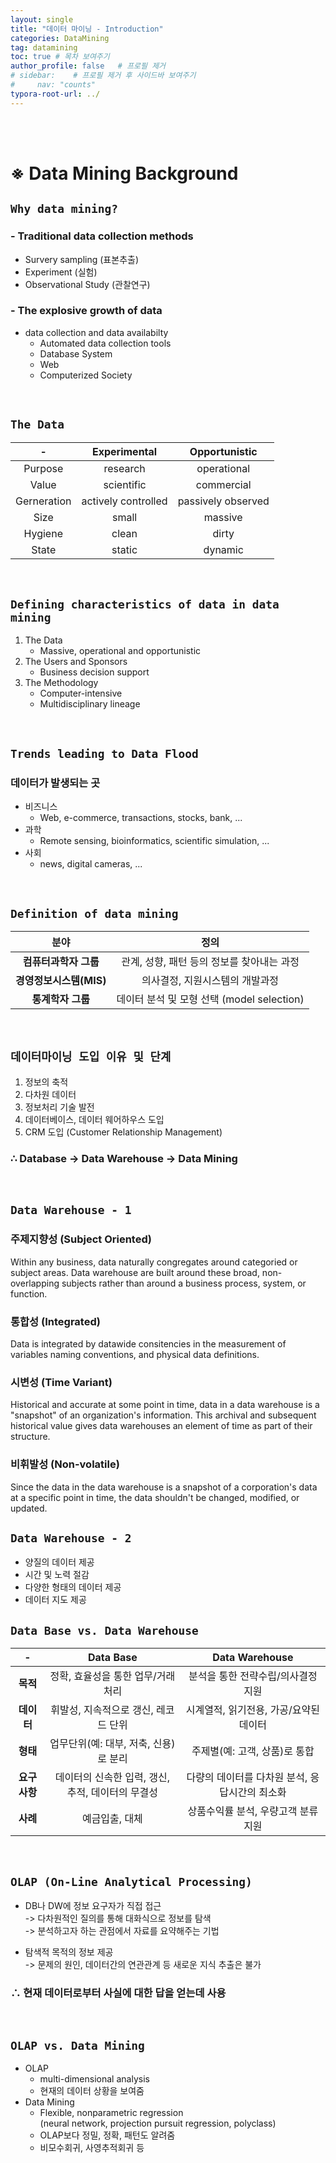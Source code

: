 ```yaml
---
layout: single
title: "데이터 마이닝 - Introduction"
categories: DataMining
tag: datamining
toc: true # 목차 보여주기
author_profile: false   # 프로필 제거
# sidebar:    # 프로필 제거 후 사이드바 보여주기
#     nav: "counts"
typora-root-url: ../
---
```

<br><br>

# ※ Data Mining Background

## `Why data mining?`

### - Traditional data collection methods
- Survery sampling (표본추출)
- Experiment (실험)
- Observational Study (관찰연구)

### - The explosive growth of data
- data collection and data availabilty
  +  Automated data collection tools
  + Database System
  + Web
  + Computerized Society
  
<br>

## `The Data`

| -           | Experimental        | Opportunistic      |
|:-----------:|:-------------------:|:------------------:|
| Purpose     | research            | operational        |
| Value       | scientific          | commercial         |
| Gerneration | actively controlled | passively observed |
| Size        | small               | massive            |
| Hygiene     | clean               | dirty              |
| State       | static              | dynamic            |


<br>

## `Defining characteristics of data in data mining`
1. The Data
   - Massive, operational and opportunistic
2. The Users and Sponsors
   - Business decision support
3. The Methodology
    - Computer-intensive
    - Multidisciplinary lineage

<br>

## `Trends leading to Data Flood`
### 데이터가 발생되는 곳
- 비즈니스
  + Web, e-commerce, transactions, stocks, bank, ...
- 과학
  + Remote sensing, bioinformatics, scientific simulation, ...
- 사회
  + news, digital cameras, ...

<br>

## `Definition of data mining`

| **분야**           | **정의**                           |
|:----------------:|:--------------------------------:|
| **컴퓨터과학자 그룹**    | 관계, 성향, 패턴 등의 정보를 찾아내는 과정        |
| **경영정보시스템(MIS)** | 의사결정, 지원시스템의 개발과정                |
| **통계학자 그룹**      | 데이터 분석 및 모형 선택 (model selection) |



<br>

## `데이터마이닝 도입 이유 및 단계`
1. 정보의 축적
2. 다차원 데이터
3. 정보처리 기술 발전
4. 데이터베이스, 데이터 웨어하우스 도입
5. CRM 도입 (Customer Relationship Management)

### **∴ Database -> Data Warehouse -> Data Mining**

<br>

## `Data Warehouse - 1`
### 주제지향성 (Subject Oriented)
Within any business, data naturally congregates around categoried or subject areas. Data warehouse are built around these broad, non-overlapping subjects rather than around a business process, system, or function. 
### 통합성 (Integrated)
Data is integrated by datawide consitencies in the measurement of variables naming conventions, and physical data definitions. 

### 시변성 (Time Variant) 
Historical and accurate at some point in time, data in a data warehouse is a "snapshot" of an organization's information. This archival and subsequent historical value gives data warehouses an element of time as part of their structure. 

### 비휘발성 (Non-volatile)
Since the data in the data warehouse is a snapshot of a corporation's data at a specific point in time, the data shouldn't be changed, modified, or updated. 


## `Data Warehouse - 2`
- 양질의 데이터 제공
- 시간 및 노력 절감
- 다양한 형태의 데이터 제공
- 데이터 지도 제공

## `Data Base vs. Data Warehouse`

| **-**    | **Data Base**                 | **Data Warehouse**         |
|:--------:|:-----------------------------:|:--------------------------:|
| **목적**   | 정확, 효율성을 통한 업무/거래처리           | 분석을 통한 전략수립/의사결정 지원        |
| **데이터**  | 휘발성, 지속적으로 갱신, 레코드 단위         | 시계열적, 읽기전용, 가공/요약된 데이터     |
| **형태**   | 업무단위(예: 대부, 저축, 신용)로 분리       | 주제별(예: 고객, 상품)로 통합         |
| **요구사항** | 데이터의 신속한 입력, 갱신, 추적, 데이터의 무결성 | 다량의 데이터를 다차원 분석, 응답시간의 최소화 |
| **사례**   | 예금입출, 대체                      | 상품수익률 분석, 우량고객 분류지원        |

<br>

## `OLAP (On-Line Analytical Processing)`
- DB나 DW에 정보 요구자가 직접 접근<br>
  -> 다차원적인 질의를 통해 대화식으로 정보를 탐색<br>
  -> 분석하고자 하는 관점에서 자료를 요약해주는 기법<br>

- 탐색적 목적의 정보 제공<br>
  -> 문제의 원인, 데이터간의 연관관계 등 새로운 지식 추출은 불가

### **∴ 현재 데이터로부터 사실에 대한 답을 얻는데 사용**

<br>

## `OLAP vs. Data Mining`
- OLAP
    + multi-dimensional analysis
    + 현재의 데이터 상황을 보여줌
- Data Mining
    + Flexible, nonparametric regression<br>
        (neural network, projection pursuit regression, polyclass)
    + OLAP보다 정밀, 정확, 패턴도 알려줌
    + 비모수회귀, 사영추적회귀 등